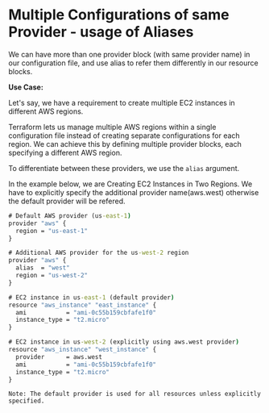 # Multiple Configurations of same Provider - usage of Aliases

We can have more than one provider block (with same provider name) in our configuration file, and use alias to refer them differently in our resource blocks.

**Use Case:**

Let's say, we have a requirement to create multiple EC2 instances in different AWS regions. 

Terraform lets us manage multiple AWS regions within a single configuration file instead of creating separate configurations for each region. We can achieve this by defining multiple provider blocks, each specifying a different AWS region. 

To differentiate between these providers, we use the `alias` argument.

In the example below, we are Creating EC2 Instances in Two Regions. We have to explicitly specify the additional provider name(aws.west) otherwise the default provider will be refered.

```cmd
# Default AWS provider (us-east-1)
provider "aws" {
  region = "us-east-1"
}

# Additional AWS provider for the us-west-2 region
provider "aws" {
  alias  = "west"
  region = "us-west-2"
}

# EC2 instance in us-east-1 (default provider)
resource "aws_instance" "east_instance" {
  ami           = "ami-0c55b159cbfafe1f0"
  instance_type = "t2.micro"
}

# EC2 instance in us-west-2 (explicitly using aws.west provider)
resource "aws_instance" "west_instance" {
  provider      = aws.west
  ami           = "ami-0c55b159cbfafe1f0"
  instance_type = "t2.micro"
}
```

`Note: The default provider is used for all resources unless explicitly specified.`
